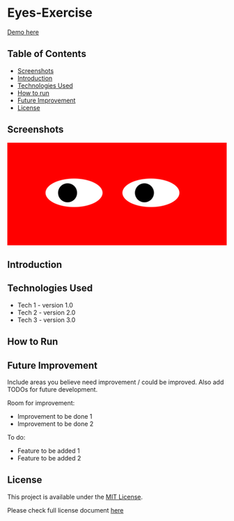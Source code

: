 # Eyes-Exercise

<a href="https://marinela26.github.io/Eyes-Exercise/">Demo here</a>

## Table of Contents
* [Screenshots](#screenshots)
* [Introduction](#introduction)
* [Technologies Used](#technologies-used)
* [How to run](#how-to-run)
* [Future Improvement](#future-improvement)
* [License](#license)


## Screenshots

<img src="eyes.png" alt="#" width="#" height="#">

## Introduction


## Technologies Used
- Tech 1 - version 1.0
- Tech 2 - version 2.0
- Tech 3 - version 3.0


## How to Run


## Future Improvement
Include areas you believe need improvement / could be improved. Also add TODOs for future development.

Room for improvement:
- Improvement to be done 1
- Improvement to be done 2

To do:
- Feature to be added 1
- Feature to be added 2


 ## License
 
This project is available under the [MIT License](). 

Please check full license document <a href="https://github.com/Marinela26/Eyes-Exercise/blob/main/LICENSE">here</a>
